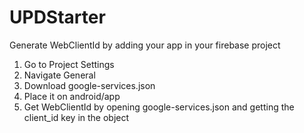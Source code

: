 # UPDStarter

Generate WebClientId by adding your app in your firebase project

1. Go to Project Settings
2. Navigate General 
3. Download google-services.json
4. Place it on android/app
5. Get WebClientId by opening google-services.json and getting the client_id key in the object
